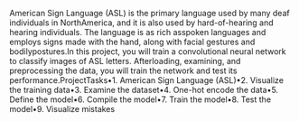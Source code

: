 American Sign Language (ASL) is the primary language used by many deaf individuals in NorthAmerica, and it is also used by hard-of-hearing and hearing individuals. The language is as rich asspoken languages and employs signs made with the hand, along with facial gestures and bodilypostures.In this project, you will train a convolutional neural network to classify images of ASL letters. Afterloading, examining, and preprocessing the data, you will train the network and test its performance.ProjectTasks•1. American Sign Language (ASL)•2. Visualize the training data•3. Examine the dataset•4. One-hot encode the data•5. Define the model•6. Compile the model•7. Train the model•8. Test the model•9. Visualize mistakes
